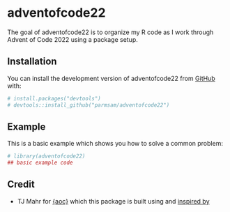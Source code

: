 
<!-- README.md is generated from README.Rmd. Please edit that file -->

# adventofcode22

<!-- badges: start -->
<!-- badges: end -->

The goal of adventofcode22 is to organize my R code as I work through
Advent of Code 2022 using a package setup.

## Installation

You can install the development version of adventofcode22 from
[GitHub](https://github.com/) with:

``` r
# install.packages("devtools")
# devtools::install_github("parmsam/adventofcode22")
```

## Example

This is a basic example which shows you how to solve a common problem:

``` r
# library(adventofcode22)
## basic example code
```

## Credit

- TJ Mahr for [{aoc}](https://github.com/tjmahr/aoc) which this package
  is built using and [inspired
  by](https://github.com/tjmahr/adventofcode21)
